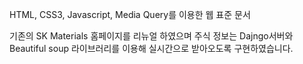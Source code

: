 HTML, CSS3, Javascript, Media Query를 이용한 웹 표준 문서

기존의 SK Materials 홈페이지를 리뉴얼 하였으며 주식 정보는 Dajngo서버와 Beautiful soup 라이브러리를 이용해 실시간으로 받아오도록 구현하였습니다.
